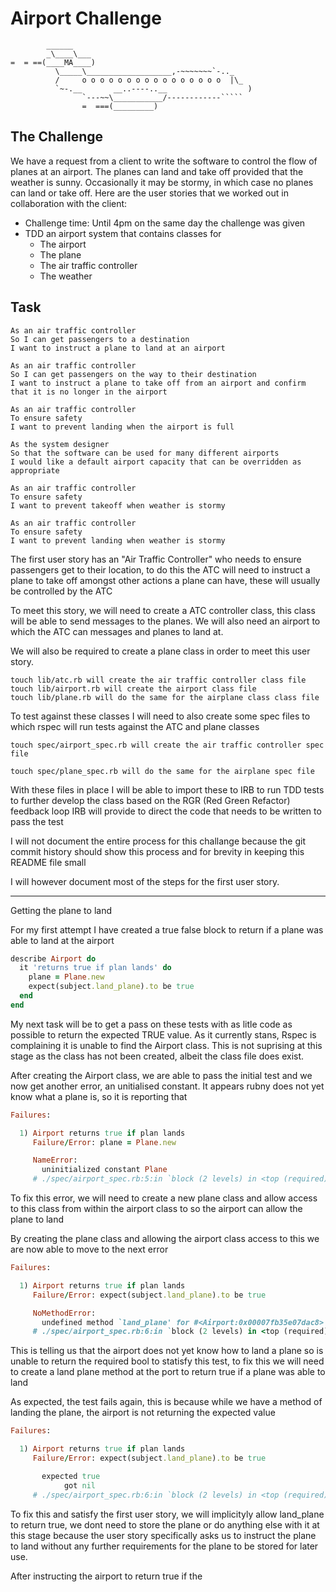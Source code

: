 Airport Challenge
=================

```
        ______
        _\____\___
=  = ==(____MA____)
          \_____\___________________,-~~~~~~~`-.._
          /     o o o o o o o o o o o o o o o o  |\_
          `~-.__       __..----..__                  )
                `---~~\___________/------------`````
                =  ===(_________)

```

The Challenge
---------
We have a request from a client to write the software to control the flow of planes at an airport. The planes can land and take off provided that the weather is sunny. Occasionally it may be stormy, in which case no planes can land or take off.  Here are the user stories that we worked out in collaboration with the client:

* Challenge time: Until 4pm on the same day the challenge was given
* TDD an airport system that contains classes for
    * The airport
    * The plane
    * The air traffic controller
    * The weather


Task
-----


```
As an air traffic controller 
So I can get passengers to a destination 
I want to instruct a plane to land at an airport

As an air traffic controller 
So I can get passengers on the way to their destination 
I want to instruct a plane to take off from an airport and confirm that it is no longer in the airport

As an air traffic controller 
To ensure safety 
I want to prevent landing when the airport is full 

As the system designer
So that the software can be used for many different airports
I would like a default airport capacity that can be overridden as appropriate

As an air traffic controller 
To ensure safety 
I want to prevent takeoff when weather is stormy 

As an air traffic controller 
To ensure safety 
I want to prevent landing when weather is stormy 
```

The first user story has an "Air Traffic Controller" who needs to ensure passengers get to their location, to do this the ATC will need to instruct a plane to take off amongst other actions a plane can have, these will usually be controlled by the ATC

To meet this story, we will need to create a ATC controller class, this class will be able to send messages to the planes.
We will also need an airport to which the ATC can messages and planes to land at.

We will also be required to create a plane class in order to meet this user story.

```
touch lib/atc.rb will create the air traffic controller class file
touch lib/airport.rb will create the airport class file
touch lib/plane.rb will do the same for the airplane class class file
```

To test against these classes I will need to also create some spec files to which rspec will run tests against the ATC and plane classes

```
touch spec/airport_spec.rb will create the air traffic controller spec file

touch spec/plane_spec.rb will do the same for the airplane spec file
```

With these files in place I will be able to import these to IRB to run TDD tests to further develop the class based on the RGR (Red Green Refactor) feedback loop IRB will provide to direct the code that needs to be written to pass the test

I will not document the entire process for this challange because the git commit history should show this process and for brevity in keeping this README file small

I will however document most of the steps for the first user story.

-----
Getting the plane to land

For my first attempt I have created a true false block to return if a plane was able to land at the airport

```ruby
describe Airport do
  it 'returns true if plan lands' do
    plane = Plane.new
    expect(subject.land_plane).to be true
  end
end
```

My next task will be to get a pass on these tests with as litle code as possible to return the expected TRUE value. As it currently stans, Rspec is complaining it is unable to find the Airport class. This is not suprising at this stage as the class has not been created, albeit the class file does exist.

After creating the Airport class, we are able to pass the initial test and we now get another error, an unitialised constant. It appears rubny does not yet know what a plane is, so it is reporting that

```ruby
Failures:

  1) Airport returns true if plan lands
     Failure/Error: plane = Plane.new

     NameError:
       uninitialized constant Plane
     # ./spec/airport_spec.rb:5:in `block (2 levels) in <top (required)>'
```

To fix this error, we will need to create a new plane class and allow access to this class from within the airport class to so the airport can allow the plane to land

By creating the plane class and allowing the airport class access to this we are now able to move to the next error

```ruby
Failures:

  1) Airport returns true if plan lands
     Failure/Error: expect(subject.land_plane).to be true

     NoMethodError:
       undefined method `land_plane' for #<Airport:0x00007fb35e07dac8>
     # ./spec/airport_spec.rb:6:in `block (2 levels) in <top (required)>'
```

This is telling us that the airport does not yet know how to land a plane so is unable to return the required bool to statisfy this test, to fix this we will need to create a land plane method at the port to return true if a plane was able to land

As expected, the test fails again, this is because while we have a method of landing the plane, the airport is not returning the expected value

```ruby
Failures:

  1) Airport returns true if plan lands
     Failure/Error: expect(subject.land_plane).to be true

       expected true
            got nil
     # ./spec/airport_spec.rb:6:in `block (2 levels) in <top (required)>'
```

To fix this and satisfy the first user story, we will implicityly allow land_plane to return true, we dont need to store the plane or do anything else with it at this stage because the user story specifically asks us to instruct the plane to land without any further requirements for the plane to be stored for later use.

After instructing the airport to return true if the 